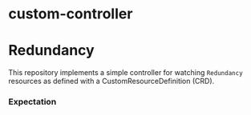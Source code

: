 # custom-controller

# Redundancy

This repository implements a simple controller for watching `Redundancy` resources as defined with a CustomResourceDefinition (CRD).

### Expectation

